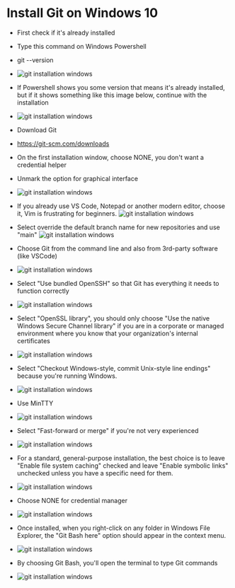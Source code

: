 # Install Git on Windows 10
- First check if it's already installed
- Type this command on Windows Powershell
- git --version
- ![git installation windows](images/image018.png)
- If Powershell shows you some version that means it's already installed, but if it shows something like this image below, continue with the installation
- ![git installation windows](images/image004.png)
- Download Git
- https://git-scm.com/downloads
- On the first installation window, choose NONE, you don't want a credential helper
- Unmark the option for graphical interface
- ![git installation windows](images/image003.png) 
- If you already use VS Code, Notepad or another modern editor, choose it, Vim is frustrating for beginners.
![git installation windows](images/image023.png)
- Select override the default branch name for new repositories and use "main" 
![git installation windows](images/image024.png)
- Choose Git from the command line and also from 3rd-party software (like VSCode)
- ![git installation windows](images/image005.png)
- Select "Use bundled OpenSSH" so that Git has everything it needs to function correctly
- ![git installation windows](images/image025.png)
- Select "OpenSSL library", you should only choose "Use the native Windows Secure Channel library" if you are in a corporate or managed environment where you know that your organization's internal certificates 
- ![git installation windows](images/image026.png)
- Select "Checkout Windows-style, commit Unix-style line endings" because you're running Windows.
- ![git installation windows](images/image027.png)
- Use MinTTY
- ![git installation windows](images/image006.png)
- Select "Fast-forward or merge" if you're not very experienced
- ![git installation windows](images/image028.png)

- For a standard, general-purpose installation, the best choice is to leave "Enable file system caching" checked and leave "Enable symbolic links" unchecked unless you have a specific need for them.
- ![git installation windows](images/image029.png)
- Choose NONE for credential manager
- ![git installation windows](images/image007.png)
- Once installed, when you right-click on any folder in Windows File Explorer, the "Git Bash here" option should appear in the context menu.
- ![git installation windows](images/image008.png)
- By choosing Git Bash, you'll open the terminal to type Git commands
- ![git installation windows](images/image009.png)